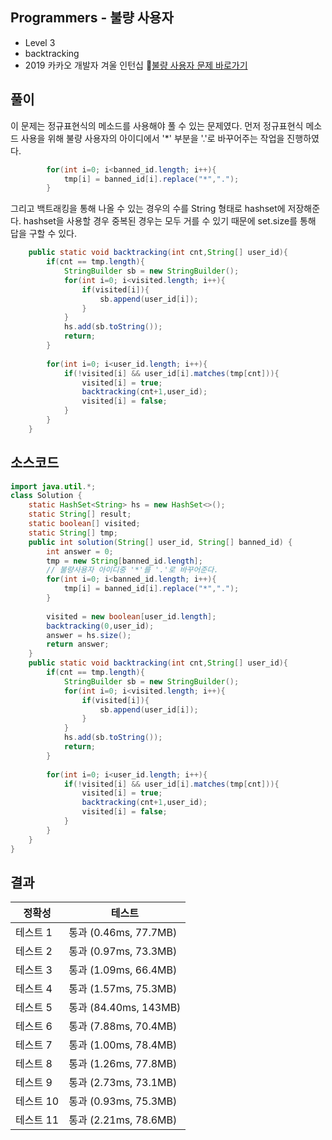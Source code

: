 ## Programmers - 불량 사용자 
- Level 3
- backtracking 
- 2019 카카오 개발자 겨울 인턴십
🔗[불량 사용자 문제 바로가기](https://programmers.co.kr/learn/courses/30/lessons/64064)



## 풀이

이 문제는 정규표현식의 메소드를 사용해야 풀 수 있는 문제였다.
먼저 정규표현식 메소드 사용을 위해 불량 사용자의 아이디에서 '*' 부분을 '.'로 바꾸어주는 작업을 진행하였다.

~~~java
        for(int i=0; i<banned_id.length; i++){
            tmp[i] = banned_id[i].replace("*",".");
        }
~~~

그리고 백트래킹을 통해 나올 수 있는 경우의 수를 String 형태로 hashset에 저장해준다.
hashset을 사용할 경우 중복된 경우는 모두 거를 수 있기 때문에 set.size를 통해 답을 구할 수 있다.

~~~java
    public static void backtracking(int cnt,String[] user_id){
        if(cnt == tmp.length){
            StringBuilder sb = new StringBuilder();
            for(int i=0; i<visited.length; i++){
                if(visited[i]){
                    sb.append(user_id[i]);
                }
            }
            hs.add(sb.toString());
            return;
        }
        
        for(int i=0; i<user_id.length; i++){
            if(!visited[i] && user_id[i].matches(tmp[cnt])){
                visited[i] = true;
                backtracking(cnt+1,user_id);
                visited[i] = false;
            }
        }
    }
~~~


## 소스코드
~~~java
import java.util.*;
class Solution {
    static HashSet<String> hs = new HashSet<>();
    static String[] result;
    static boolean[] visited;
    static String[] tmp;
    public int solution(String[] user_id, String[] banned_id) {
        int answer = 0;
        tmp = new String[banned_id.length];
        // 불량사용자 아이디중 '*'를 '.'로 바꾸어준다.
        for(int i=0; i<banned_id.length; i++){
            tmp[i] = banned_id[i].replace("*",".");
        }
        
        visited = new boolean[user_id.length];
        backtracking(0,user_id);
        answer = hs.size();
        return answer;
    }
    public static void backtracking(int cnt,String[] user_id){
        if(cnt == tmp.length){
            StringBuilder sb = new StringBuilder();
            for(int i=0; i<visited.length; i++){
                if(visited[i]){
                    sb.append(user_id[i]);
                }
            }
            hs.add(sb.toString());
            return;
        }
        
        for(int i=0; i<user_id.length; i++){
            if(!visited[i] && user_id[i].matches(tmp[cnt])){
                visited[i] = true;
                backtracking(cnt+1,user_id);
                visited[i] = false;
            }
        }
    }
}
~~~

## 결과 

| 정확성  | 테스트 |
|----|----|
|테스트 1 |	통과 (0.46ms, 77.7MB)|
|테스트 2 |	통과 (0.97ms, 73.3MB)|
|테스트 3 |	통과 (1.09ms, 66.4MB)|
|테스트 4 |	통과 (1.57ms, 75.3MB)|
|테스트 5 |	통과 (84.40ms, 143MB)|
|테스트 6 |	통과 (7.88ms, 70.4MB)|
|테스트 7 |	통과 (1.00ms, 78.4MB)|
|테스트 8 |	통과 (1.26ms, 77.8MB)|
|테스트 9 |	통과 (2.73ms, 73.1MB)|
|테스트 10 |	통과 (0.93ms, 75.3MB)|
|테스트 11 |	통과 (2.21ms, 78.6MB)|